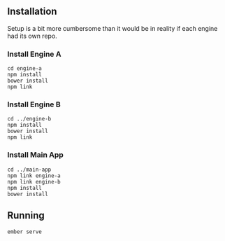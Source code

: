 ## Installation

Setup is a bit more cumbersome than it would be in reality if each engine had its own repo.

### Install Engine A
```
cd engine-a
npm install
bower install
npm link
```

### Install Engine B
```
cd ../engine-b
npm install
bower install
npm link
```

### Install Main App
```
cd ../main-app
npm link engine-a
npm link engine-b
npm install
bower install
```

## Running

`ember serve`